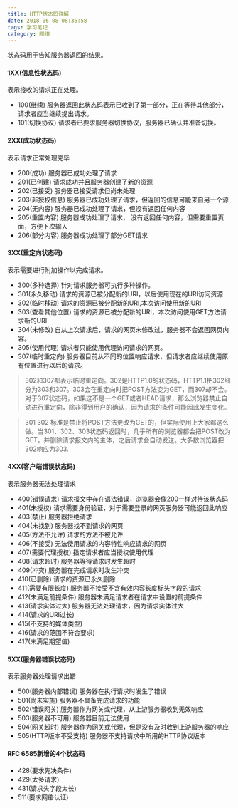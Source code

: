 ```yaml
---
title: HTTP状态码详解
date: 2018-06-08 08:36:58
tags: 学习笔记
category: 网络
---
```

状态码用于告知服务器返回的结果。
<!--more-->
#### 1XX(信息性状态码)

表示接收的请求正在处理。

- 100(继续) 服务器返回此状态码表示已收到了第一部分，正在等待其他部分，请求者应当继续提出请求。
- 101(切换协议) 请求者已要求服务器切换协议，服务器已确认并准备切换。

#### 2XX(成功状态码)

表示请求正常处理完毕

- 200(成功) 服务器已成功处理了请求
- 201(已创建) 请求成功并且服务器创建了新的资源
- 202(已接受) 服务器已接受请求但尚未处理
- 203(非授权信息) 服务器已成功处理了请求，但返回的信息可能来自另一个源
- 204(无内容) 服务器已成功处理了请求，但没有返回任何内容
- 205(重置内容) 服务器成功处理了请求， 没有返回任何内容，但需要重置页面，方便下次输入
- 206(部分内容) 服务器成功处理了部分GET请求

#### 3XX(重定向状态码)

表示需要进行附加操作以完成请求。

- 300(多种选择) 针对请求服务器可执行多种操作。
- 301(永久移动) 请求的资源已被分配新的URI，以后使用现在的URI访问资源
- 302(临时移动) 请求的资源已被分配新的URI,本次访问使用新的URI
- 303(查看其他位置) 请求的资源已被分配新的URI，本次访问使用GET方法请求新的URI
- 304(未修改) 自从上次请求后，请求的网页未修改过，服务器不会返回网页内容。
- 305(使用代理) 请求者只能使用代理访问请求的网页。
- 307(临时重定向) 服务器目前从不同的位置响应请求，但请求者应继续使用原有位置进行以后的请求。

> 302和307都表示临时重定向。302是HTTP1.0的状态码，HTTP1.1把302细分为303和307。303会在重定向时把POST方法变为GET，而307却不会。对于307状态码，如果这不是一个GET或者HEAD请求，那么浏览器禁止自动进行重定向，除非得到用户的确认，因为请求的条件可能因此发生变化。

> 301 302 标准是禁止将POST方法更改为GET的，但实际使用上大家都这么做。当301、302、303状态码返回时，几乎所有的浏览器都会把POST改为GET。并删除请求报文内的主体，之后请求会自动发送。大多数浏览器把302响应为303.

#### 4XX(客户端错误状态码)

表示服务器无法处理请求

- 400(错误请求) 请求报文中存在语法错误，浏览器会像200一样对待该状态码
- 401(未授权) 请求需要身份验证，对于需要登录的网页服务器可能返回此响应
- 403(禁止) 服务器拒绝请求
- 404(未找到) 服务器找不到请求的网页
- 405(方法不允许) 请求的方法不被允许
- 406(不接受) 无法使用请求的内容特性响应请求的网页
- 407(需要代理授权) 指定请求者应当授权使用代理
- 408(请求超时) 服务器等待请求时发生超时
- 409(冲突) 服务器在完成请求时发生冲突
- 410(已删除) 请求的资源已永久删除
- 411(需要有限长度) 服务器不接受不含有效内容长度标头字段的请求
- 412(未满足前提条件) 服务器未满足请求者在请求中设置的前提条件
- 413(请求实体过大) 服务器无法处理请求，因为请求实体过大
- 414(请求的URI过长)
- 415(不支持的媒体类型)
- 416(请求的范围不符合要求)
- 417(未满足期望值)

#### 5XX(服务器错误状态码)

表示服务器处理请求出错

- 500(服务器内部错误) 服务器在执行请求时发生了错误
- 501(尚未实施) 服务器不具备完成请求的功能
- 502(错误网关) 服务器作为网关或代理，从上游服务器收到无效响应
- 503(服务器不可用) 服务器目前无法使用
- 504(网关超时) 服务器作为网关或代理，但是没有及时收到上游服务器的响应
- 505(HTTP版本不受支持) 服务器不支持请求中所用的HTTP协议版本

#### RFC 6585新增的4个状态码

- 428(要求先决条件)
- 429(太多请求)
- 431(请求头字段太长)
- 511(要求网络认证)